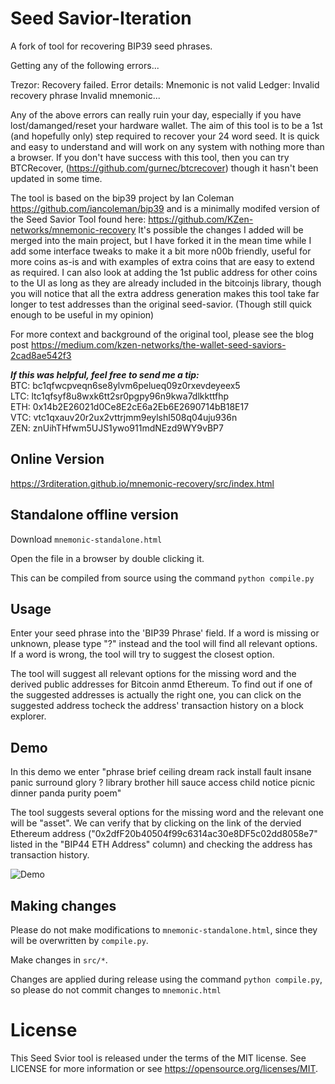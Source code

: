# Seed Savior-Iteration

A fork of tool for recovering BIP39 seed phrases.

Getting any of the following errors...

Trezor: Recovery failed. Error details: Mnemonic is not valid
Ledger: Invalid recovery phrase
Invalid mnemonic...

Any of the above errors can really ruin your day, especially if you have lost/damanged/reset your hardware wallet. The aim of this tool is to be a 1st (and hopefully only) step required to recover your 24 word seed. It is quick and easy to understand and will work on any system with nothing more than a browser. If you don't have success with this tool, then you can try BTCRecover, (https://github.com/gurnec/btcrecover) though it hasn't been updated in some time.

The tool is based on the bip39 project by Ian Coleman https://github.com/iancoleman/bip39 and is a minimally modifed version of the Seed Savior Tool found here: https://github.com/KZen-networks/mnemonic-recovery It's possible the changes I added will be merged into the main project, but I have forked it in the mean time while I add some interface tweaks to make it a bit more n00b friendly, useful for more coins as-is and with examples of extra coins that are easy to extend as required. I can also look at adding the 1st public address for other coins to the UI as long as they are already included in the bitcoinjs library, though you will notice that all the extra address generation makes this tool take far longer to test addresses than the original seed-savior. (Though still quick enough to be useful in my opinion)

For more context and background of the original tool, please see the blog post https://medium.com/kzen-networks/the-wallet-seed-saviors-2cad8ae542f3 

<b><i>If this was helpful, feel free to send me a tip:</b></i>
<br>BTC: bc1qfwcpveqn6se8ylvm6pelueq09z0rxevdeyeex5
<br>LTC: ltc1qfsyf8u8wxk6tt2sr0pgpy96n9kwa7dlkkttfhp
<br>ETH: 0x14b2E26021d0Ce8E2cE6a2Eb6E2690714bB18E17
<br>VTC: vtc1qxauv20r2ux2vttrjmm9eylshl508q04uju936n
<br>ZEN: znUihTHfwm5UJS1ywo911mdNEzd9WY9vBP7

## Online Version

https://3rditeration.github.io/mnemonic-recovery/src/index.html

## Standalone offline version

Download `mnemonic-standalone.html`

Open the file in a browser by double clicking it.

This can be compiled from source using the command `python compile.py`

## Usage

Enter your seed phrase into the 'BIP39 Phrase' field. If a word is missing or unknown, please type "?" instead and the tool will find all relevant options. If a word is wrong, the tool will try to suggest the closest option.

The tool will suggest all relevant options for the missing word and the derived public addresses for Bitcoin anmd Ethereum. To find out if one of the suggested addresses is actually the right one, you can click on the suggested address  tocheck the address' transaction history on a block explorer.

## Demo

In this demo we enter "phrase brief ceiling dream rack install fault insane panic surround glory ? library brother hill sauce access child notice picnic dinner panda purity poem"

The tool suggests several options for the missing word and the relevant one will be "asset". We can verify that by clicking on the link of the dervied Ethereum address ("0x2dfF20b40504f99c6314ac30e8DF5c02dd8058e7" listed in the "BIP44 ETH Address" column) and checking the address has transaction history.

![Demo](/src/img/seed%20demo%20annotated.gif "Demo")


## Making changes

Please do not make modifications to `mnemonic-standalone.html`, since they will
be overwritten by `compile.py`.

Make changes in `src/*`.

Changes are applied during release using the command `python compile.py`, so
please do not commit changes to `mnemonic.html`



# License

This Seed Svior tool is released under the terms of the MIT license. See LICENSE for
more information or see https://opensource.org/licenses/MIT.
